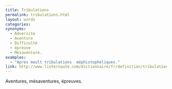 ```yaml
---
title: Tribulations
permalink: tribulations.html
layout: words
categories:
synonyms:
  - Adversité
  - Aventure
  - Difficulté
  - épreuve
  - Mésaventure.
examples:
  - "Après moult tribulations  méphistophéliques."
link: http://www.linternaute.com/dictionnaire/fr/definition/tribulations/
---
```


Aventures, mésaventures, épreuves.
